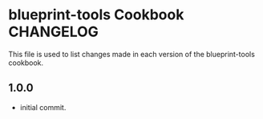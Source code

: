blueprint-tools Cookbook CHANGELOG
======================
This file is used to list changes made in each version of the blueprint-tools cookbook.

1.0.0
------
- initial commit.